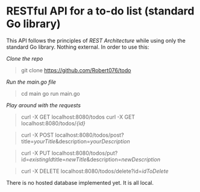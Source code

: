 # RESTful API for a to-do list (standard Go library)

This API follows the principles of *REST Architecture* while using only the standard Go library. Nothing external. In order to use this:

*Clone the repo*
>git clone https://github.com/Robert076/todo

*Run the main.go file*
>cd main
>go run main.go

*Play around with the requests*
>curl -X GET localhost:8080/todos
>curl -X GET localhost:8080/todos/*{id}*

>curl -X POST localhost:8080/todos/post?title=*yourTitle*&description=*yourDescription*

>curl -X PUT localhost:8080/todos/put?id=*existingId*title=*newTitle*&description=*newDescription*

>curl -X DELETE localhost:8080/todos/delete?id=*idToDelete*

There is no hosted database implemented yet. It is all local.
